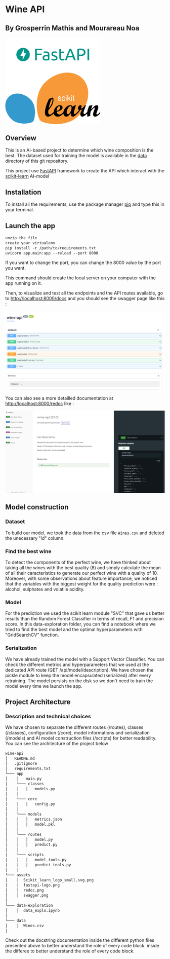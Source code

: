 # Wine API
## By Grosperrin Mathis and Mourareau Noa

<img src="assets/fastapi-logo.png" alt="fastapi-logo" width="300"/><img src="assets/Scikit_learn_logo_small.svg.png" alt="sklearn-logo" width="300"/>

## Overview

This is an AI-based project to determine which wine composition is the best.
The dataset used for training the model is available in the [data](data/) directory of this git repository.

This project use [FastAPI](https://fastapi.tiangolo.com/) framework to create the API which interact with the [scikit-learn](https://scikit-learn.org/stable/) AI-model

## Installation

To install all the requirements, use the package manager [pip](https://pip.pypa.io/en/stable/) and type this in your terminal.

## Launch the app
```
unzip the file
create your virtualenv
pip install -r /path/to/requirements.txt
uvicorn app.main:app --reload --port 8000
```

If you want to change the port, you can change the 8000 value by the port you want.

This command should create the local server on your computer with the app running on it.

Then, to visualize and test all the endpoints and the API routes available, go to [http://localhost:8000/docs](http://localhost:8000/docs) and you should see the swagger page like this :

![swagger](./assets/swagger.png)

You can also see a more detailled documentation at [http://localhost:8000/redoc](http://localhost:8000/redoc) like :

![swagger](./assets/redoc.png)


## Model construction
### Dataset
To build our model, we took the data from the csv file `Wines.csv` and deleted the unecessary "id" column. 

### Find the best wine
To detect the components of the perfect wine, we have thinked about taking all the wines with the best quality (8) and simply calculate the mean of all their caracteristics to generate our perfect wine with a quality of 10. Moreover, with some observations about feature importance, we noticed that the variables with the biggest weight for the quality prediction were : alcohol, sulphates and volatile acidity.


### Model
For the prediction we used the scikit learn module "SVC" that gave us better results than the Random Forest Classifier in terms of recall, F1 and precision score. In this data-exploration folder, you can find a notebook where we tried to find the best model and the optimal hyperparameters with "GridSearchCV" function.

### Serialization
We have already trained the model with a Support Vector Classifier. You can check the different metrics and hyperparameters that we used at the dedicated API route (GET /api/model/description). We have chosen the pickle module to keep the model encapsulated (serialized) after every retraining. The model persists on the disk so we don't need to train the model every time we launch the app.

## Project Architecture
### Description and technical choices

We have chosen to separate the different routes (/routes), classes (/classes), configuration (/core), model informations and serialization (/models) and AI model construction files (/scripts) for better readability. You can see the architecture of the project below
```
wine-api
│   README.md
│   .gitignore
│   requirements.txt
└─── app
│    │   main.py
│    └─── classes
│    │   │   models.py
│    │ 
│    └─── core
│    │   │   config.py
│    │ 
│    └─── models
│    │   │   metrics.json
│    │   │   model.pkl
│    │ 
│    └─── routes
│    │   │   model.py
│    │   │   predict.py
│    │ 
│    └─── scripts
│    │   │   model_tools.py
│    │   │   predict_tools.py
│    │   
└─── assets
│    │  Scikit_learn_logo_small.svg.png
│    │  fastapi-logo.png
│    │  redoc.png
│    │  swagger.png
│
└─── data-exploration
│    │  data_explo.ipynb
│
└─── data
│    │  Wines.csv
│
```
Check out the docstring documentation inside the different python files presented above to better understand the role of every code block.
inside the differee to better understand the role of every code block.
